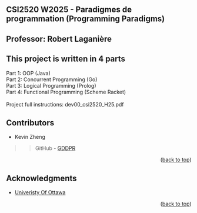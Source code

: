 ## CSI2520 W2025 - Paradigmes de programmation (Programming Paradigms)
## Professor: Robert Laganière

## This project is written in 4 parts
Part 1: OOP (Java)  
Part 2: Concurrent Programming (Go)  
Part 3: Logical Programming (Prolog)  
Part 4: Functional Programming (Scheme Racket)  
<br>
Project full instructions: dev00_csi2520_H25.pdf 

<!-- CONTRIBUTORS -->
## Contributors
 - Kevin Zheng
 >> GitHub - [GDDPR](https://github.com/GDDPR)

<p align="right">(<a href="#readme-top">back to top</a>)</p>

<!-- ACKNOWLEDGMENTS -->
## Acknowledgments

* [Univeristy Of Ottawa](https://www.uottawa.ca/en)

<p align="right">(<a href="#readme-top">back to top</a>)</p>
